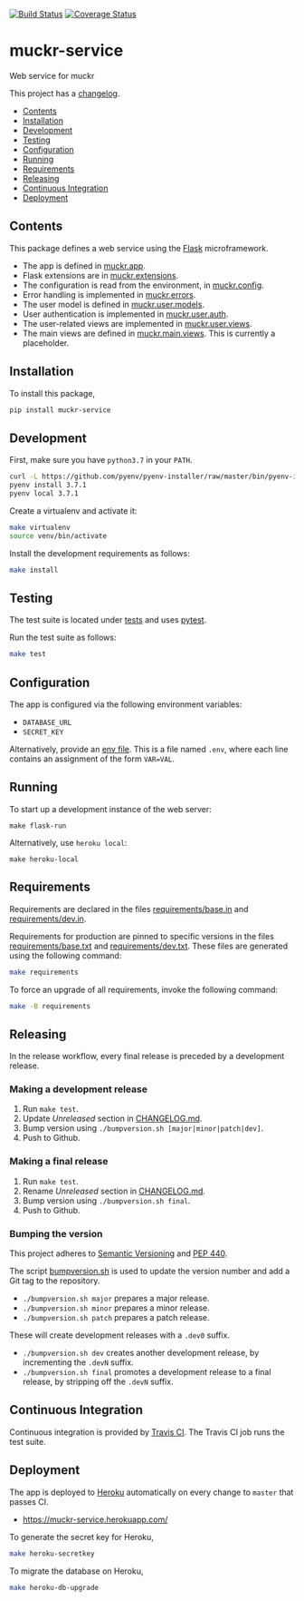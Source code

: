 [![Build Status](https://img.shields.io/travis/cjolowicz/muckr-service.svg?style=flat-square)](https://travis-ci.org/cjolowicz/muckr-service)
[![Coverage Status](https://img.shields.io/coveralls/cjolowicz/muckr-service.svg?style=flat-square)](https://coveralls.io/github/cjolowicz/muckr-service?branch=master)

# muckr-service

Web service for muckr

This project has a [changelog](CHANGELOG.md).

- [Contents](#contents)
- [Installation](#installation)
- [Development](#development)
- [Testing](#testing)
- [Configuration](#configuration)
- [Running](#running)
- [Requirements](#requirements)
- [Releasing](#releasing)
- [Continuous Integration](#continuous-integration)
- [Deployment](#deployment)

## Contents

This package defines a web service using the
[Flask](http://flask.pocoo.org/) microframework.

- The app is defined in [muckr.app](muckr/app.py).
- Flask extensions are in [muckr.extensions](muckr/extensions.py).
- The configuration is read from the environment, in
  [muckr.config](muckr/config.py).
- Error handling is implemented in [muckr.errors](muckr/errors.py).
- The user model is defined in
  [muckr.user.models](muckr/user/models.py).
- User authentication is implemented in
  [muckr.user.auth](muckr/user/auth.py).
- The user-related views are implemented in
  [muckr.user.views](muckr/user/views.py).
- The main views are defined in
  [muckr.main.views](muckr/main/views.py). This is currently a
  placeholder.

## Installation

To install this package,

```sh
pip install muckr-service
```

## Development

First, make sure you have `python3.7` in your `PATH`.

```sh
curl -L https://github.com/pyenv/pyenv-installer/raw/master/bin/pyenv-installer | bash
pyenv install 3.7.1
pyenv local 3.7.1
```

Create a virtualenv and activate it:

```sh
make virtualenv
source venv/bin/activate
```

Install the development requirements as follows:

```sh
make install
```

## Testing

The test suite is located under [tests](tests) and uses
[pytest](https://pypi.org/project/pytest/).

Run the test suite as follows:

```sh
make test
```

## Configuration

The app is configured via the following environment variables:

- `DATABASE_URL`
- `SECRET_KEY`

Alternatively, provide an [env file](.env.sample). This is a file
named `.env`, where each line contains an assignment of the form
`VAR=VAL`.

## Running

To start up a development instance of the web server:

```shell
make flask-run
```

Alternatively, use `heroku local`:

```shell
make heroku-local
```

## Requirements

Requirements are declared in the files
[requirements/base.in](requirements/base.in) and
[requirements/dev.in](requirements/dev.in).

Requirements for production are pinned to specific versions in the
files [requirements/base.txt](requirements/base.txt) and
[requirements/dev.txt](requirements/dev.txt). These files are
generated using the following command:

```sh
make requirements
```

To force an upgrade of all requirements, invoke the following command:

```sh
make -B requirements
```

## Releasing

In the release workflow, every final release is preceded by a
development release.

### Making a development release

1. Run `make test`.
2. Update _Unreleased_ section in [CHANGELOG.md](CHANGELOG.md).
3. Bump version using `./bumpversion.sh [major|minor|patch|dev]`.
4. Push to Github.

### Making a final release

1. Run `make test`.
2. Rename _Unreleased_ section in [CHANGELOG.md](CHANGELOG.md).
3. Bump version using `./bumpversion.sh final`.
4. Push to Github.

### Bumping the version

This project adheres to
[Semantic Versioning](https://semver.org/spec/v2.0.0.html) and
[PEP 440](https://www.python.org/dev/peps/pep-0440).

The script [bumpversion.sh](bumpversion.sh) is used to update the
version number and add a Git tag to the repository.

- `./bumpversion.sh major` prepares a major release.
- `./bumpversion.sh minor` prepares a minor release.
- `./bumpversion.sh patch` prepares a patch release.

These will create development releases with a `.dev0` suffix.

- `./bumpversion.sh dev` creates another development release,
  by incrementing the `.devN` suffix.
- `./bumpversion.sh final` promotes a development release to a final
  release, by stripping off the `.devN` suffix.

## Continuous Integration

Continuous integration is provided by
[Travis CI](https://travis-ci.org). The Travis CI job runs the test
suite.

## Deployment

The app is deployed to [Heroku](https://heroku.com) automatically on
every change to `master` that passes CI.

- https://muckr-service.herokuapp.com/

To generate the secret key for Heroku,

```sh
make heroku-secretkey
```

To migrate the database on Heroku,

```sh
make heroku-db-upgrade
```
